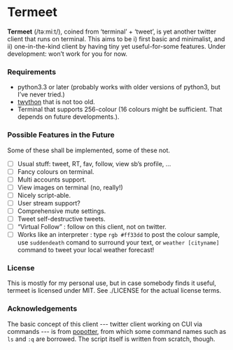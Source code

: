 Termeet
========

 **Termeet** (/təːmiːt/), coined from ‘terminal’ + ‘tweet’, is yet another twitter client that runs on terminal.
 This aims to be i) first basic and minimalist, and ii) one-in-the-kind client by having tiny yet useful-for-some features.
 Under development: won’t work for you for now.

### Requirements

* python3.3 or later (probably works with older versions of python3, but I’ve never tried.)
* [twython](https://github.com/ryanmcgrath/twython) that is not too old.
* Terminal that supports 256-colour (16 colours might be sufficient. That depends on future developments.).

### Possible Features in the Future

Some of these shall be implemented, some of these not.

- [ ] Usual stuff: tweet, RT, fav, follow, view sb’s profile, ...
- [ ] Fancy colours on terminal.
- [ ] Multi accounts support.
- [ ] View images on terminal (no, really!)
- [ ] Nicely script-able.
- [ ] User stream support?
- [ ] Comprehensive mute settings.
- [ ] Tweet self-destructive tweets.
- [ ] “Virtual Follow” : follow on this client, not on twitter.
- [ ] Works like an interpreter : type `rgb #ff33dd` to post the colour sample, use `suddendeath` comand to surround your text, or `weather [cityname]` command to tweet your local weather forecast!

### License

This is mostly for my personal use, but in case somebody finds it useful, termeet is licensed under MIT.
See ./LICENSE for the actual license terms.

### Acknowledgements

The basic concept of this client --- twitter client working on CUI via commands --- is from [popotter](https://subversion.assembla.com/svn/popotter/),
from which some command names such as `ls` and `:q` are borrowed. The script itself is written from scratch, though.
